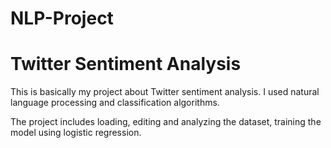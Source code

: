 # NLP-Project
# Twitter Sentiment Analysis

This is basically my project about Twitter sentiment analysis. I used natural language processing and classification algorithms. 

The project includes loading, editing and analyzing the dataset, training the model using logistic regression.
